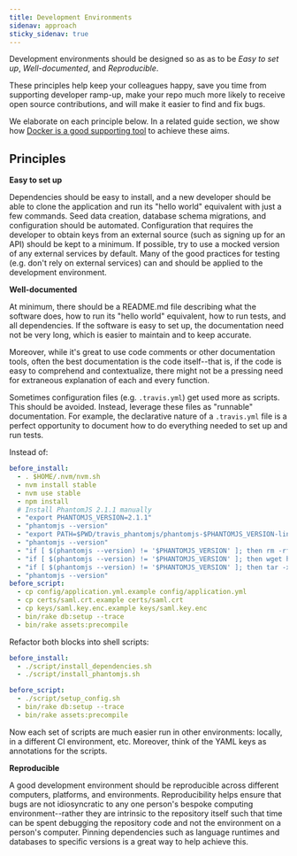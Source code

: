```yaml
---
title: Development Environments
sidenav: approach
sticky_sidenav: true
---
```


Development environments should be designed so as as to be _Easy to set up_, _Well-documented_, and _Reproducible_.

These principles help keep your colleagues happy, save you time from supporting developer ramp-up, make your repo much more likely to receive open source contributions, and will make it easier to find and fix bugs.

We elaborate on each principle below. In a related guide section, we show how [Docker is a good supporting tool](../docker/) to achieve these aims.

## Principles

**Easy to set up**

Dependencies should be easy to install, and a new developer should be able to clone the application and run its "hello world" equivalent with just a few commands. Seed data creation, database schema migrations, and configuration should be automated. Configuration that requires the developer to obtain keys from an external source (such as signing up for an API) should be kept to a minimum. If possible, try to use a mocked version of any external services by default. Many of the good practices for testing (e.g. don't rely on external services) can and should be applied to the development environment.

**Well-documented**

At minimum, there should be a README.md file describing what the software does, how to run its "hello world" equivalent, how to run tests, and all dependencies. If the software is easy to set up, the documentation need not be very long, which is easier to maintain and to keep accurate.

Moreover, while it's great to use code comments or other documentation tools, often the best documentation is the code itself--that is, if the code is easy to comprehend and contextualize, there might not be a pressing need for extraneous explanation of each and every function.

Sometimes configuration files (e.g. `.travis.yml`) get used more as scripts. This should be avoided. Instead, leverage these files as "runnable" documentation. For example, the declarative nature of a `.travis.yml` file is a perfect opportunity to document how to do everything needed to set up and run tests.

Instead of:

```yml
before_install:
  - . $HOME/.nvm/nvm.sh
  - nvm install stable
  - nvm use stable
  - npm install
  # Install PhantomJS 2.1.1 manually
  - "export PHANTOMJS_VERSION=2.1.1"
  - "phantomjs --version"
  - "export PATH=$PWD/travis_phantomjs/phantomjs-$PHANTOMJS_VERSION-linux-x86_64/bin:$PATH"
  - "phantomjs --version"
  - "if [ $(phantomjs --version) != '$PHANTOMJS_VERSION' ]; then rm -rf $PWD/travis_phantomjs; mkdir -p $PWD/travis_phantomjs; fi"
  - "if [ $(phantomjs --version) != '$PHANTOMJS_VERSION' ]; then wget https://github.com/Medium/phantomjs/releases/download/v$PHANTOMJS_VERSION/phantomjs-$PHANTOMJS_VERSION-linux-x86_64.tar.bz2 -O $PWD/travis_phantomjs/phantomjs-$PHANTOMJS_VERSION-linux-x86_64.tar.bz2; fi"
  - "if [ $(phantomjs --version) != '$PHANTOMJS_VERSION' ]; then tar -xvf $PWD/travis_phantomjs/phantomjs-$PHANTOMJS_VERSION-linux-x86_64.tar.bz2 -C $PWD/travis_phantomjs; fi"
  - "phantomjs --version"
before_script:
  - cp config/application.yml.example config/application.yml
  - cp certs/saml.crt.example certs/saml.crt
  - cp keys/saml.key.enc.example keys/saml.key.enc
  - bin/rake db:setup --trace
  - bin/rake assets:precompile
```

Refactor both blocks into shell scripts:

```yml
before_install:
  - ./script/install_dependencies.sh
  - ./script/install_phantomjs.sh

before_script:
  - ./script/setup_config.sh
  - bin/rake db:setup --trace
  - bin/rake assets:precompile
```

Now each set of scripts are much easier run in other environments: locally, in a different CI environment, etc. Moreover, think of the YAML keys as annotations for the scripts.

**Reproducible**

A good development environment should be reproducible across different computers, platforms, and environments. Reproducibility helps ensure that bugs are not idiosyncratic to any one person's bespoke computing environment--rather they are intrinsic to the repository itself such that time can be spent debugging the repository code and not the environment on a person's computer. Pinning dependencies such as language runtimes and databases to specific versions is a great way to help achieve this.
